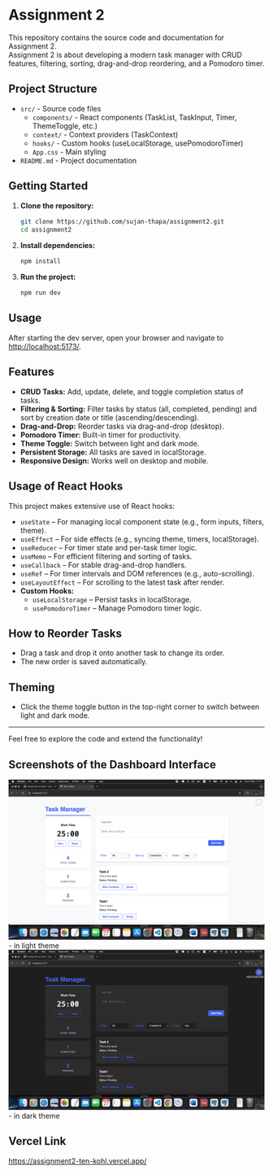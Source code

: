 # Assignment 2

This repository contains the source code and documentation for Assignment 2.  
Assignment 2 is about developing a modern task manager with CRUD features, filtering, sorting, drag-and-drop reordering, and a Pomodoro timer.

## Project Structure

- `src/` - Source code files
  - `components/` - React components (TaskList, TaskInput, Timer, ThemeToggle, etc.)
  - `context/` - Context providers (TaskContext)
  - `hooks/` - Custom hooks (useLocalStorage, usePomodoroTimer)
  - `App.css` - Main styling
- `README.md` - Project documentation

## Getting Started

1. **Clone the repository:**
    ```bash
    git clone https://github.com/sujan-thapa/assignment2.git
    cd assignment2
    ```

2. **Install dependencies:**
    ```bash
    npm install
    ```

3. **Run the project:**
    ```bash
    npm run dev
    ```

## Usage

After starting the dev server, open your browser and navigate to [http://localhost:5173/](http://localhost:5173/).

## Features

- **CRUD Tasks:** Add, update, delete, and toggle completion status of tasks.
- **Filtering & Sorting:** Filter tasks by status (all, completed, pending) and sort by creation date or title (ascending/descending).
- **Drag-and-Drop:** Reorder tasks via drag-and-drop (desktop).
- **Pomodoro Timer:** Built-in timer for productivity.
- **Theme Toggle:** Switch between light and dark mode.
- **Persistent Storage:** All tasks are saved in localStorage.
- **Responsive Design:** Works well on desktop and mobile.

## Usage of React Hooks

This project makes extensive use of React hooks:

- `useState` – For managing local component state (e.g., form inputs, filters, theme).
- `useEffect` – For side effects (e.g., syncing theme, timers, localStorage).
- `useReducer` – For timer state and per-task timer logic.
- `useMemo` – For efficient filtering and sorting of tasks.
- `useCallback` – For stable drag-and-drop handlers.
- `useRef` – For timer intervals and DOM references (e.g., auto-scrolling).
- `useLayoutEffect` – For scrolling to the latest task after render.
- **Custom Hooks:**
  - `useLocalStorage` – Persist tasks in localStorage.
  - `usePomodoroTimer` – Manage Pomodoro timer logic.

## How to Reorder Tasks

- Drag a task and drop it onto another task to change its order.  
- The new order is saved automatically.

## Theming

- Click the theme toggle button in the top-right corner to switch between light and dark mode.  

---

Feel free to explore the code and extend the functionality!

## Screenshots of the Dashboard Interface
![alt text](image.png)  - in light theme
![alt text](image-2.png)- in dark theme

## Vercel Link
https://assignment2-ten-kohl.vercel.app/ 



